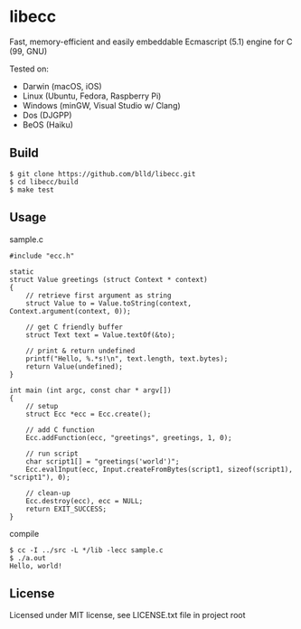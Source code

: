 
libecc
======

Fast, memory-efficient and easily embeddable Ecmascript (5.1) engine for C (99, GNU)

Tested on:

* Darwin (macOS, iOS)
* Linux (Ubuntu, Fedora, Raspberry Pi)
* Windows (minGW, Visual Studio w/ Clang)
* Dos (DJGPP)
* BeOS (Haiku)

Build
-----

	$ git clone https://github.com/blld/libecc.git
	$ cd libecc/build
	$ make test

Usage
-----

sample.c

	#include "ecc.h"
		
	static
	struct Value greetings (struct Context * context)
	{
		// retrieve first argument as string
		struct Value to = Value.toString(context, Context.argument(context, 0));
		
		// get C friendly buffer
		struct Text text = Value.textOf(&to);
		
		// print & return undefined
		printf("Hello, %.*s!\n", text.length, text.bytes);
		return Value(undefined);
	}
	
	int main (int argc, const char * argv[])
	{
		// setup
		struct Ecc *ecc = Ecc.create();
		
		// add C function
		Ecc.addFunction(ecc, "greetings", greetings, 1, 0);
		
		// run script
		char script1[] = "greetings('world')";
		Ecc.evalInput(ecc, Input.createFromBytes(script1, sizeof(script1), "script1"), 0);
		
		// clean-up
		Ecc.destroy(ecc), ecc = NULL;
		return EXIT_SUCCESS;
	}

compile

	$ cc -I ../src -L */lib -lecc sample.c
	$ ./a.out
	Hello, world!

License
-------

Licensed under MIT license, see LICENSE.txt file in project root

